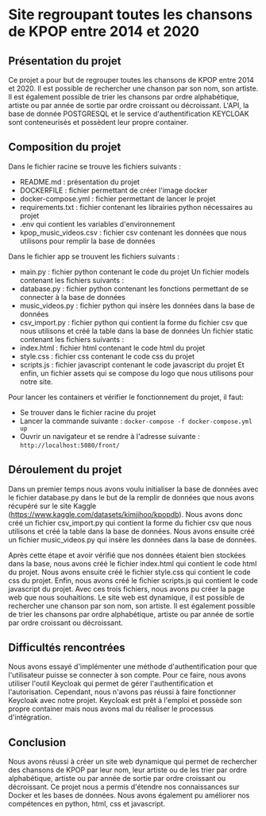 # Site regroupant toutes les chansons de KPOP entre 2014 et 2020

## Présentation du projet

Ce projet a pour but de regrouper toutes les chansons de KPOP entre 2014 et 2020. Il est possible de rechercher une chanson par son nom, son artiste. Il est également possible de trier les chansons par ordre alphabétique, artiste ou par année de sortie par ordre croissant ou décroissant. 
L'API, la base de donnée POSTGRESQL et le service d'authentification KEYCLOAK sont conteneurisés et possèdent leur propre container.

## Composition du projet 
Dans le fichier racine se trouve les fichiers suivants :
- README.md : présentation du projet
- DOCKERFILE : fichier permettant de créer l'image docker
- docker-compose.yml : fichier permettant de lancer le projet
- requirements.txt : fichier contenant les librairies python nécessaires au projet
- .env qui contient les variables d'environnement 
- kpop_music_videos.csv : fichier csv contenant les données que nous utilisons pour remplir la base de données

Dans le fichier app se trouvent les fichiers suivants :
- main.py : fichier python contenant le code du projet 
Un fichier models contenant les fichiers suivants :
- database.py : fichier python contenant les fonctions permettant de se connecter à la base de données
- music_videos.py : fichier python qui insère les données dans la base de données
-  csv_import.py : fichier python qui contient la forme du fichier csv que nous utilisons et créé la table dans la base de données
Un fichier static contenant les fichiers suivants :
- index.html : fichier html contenant le code html du projet
- style.css : fichier css contenant le code css du projet
- scripts.js : fichier javascript contenant le code javascript du projet
Et enfin, un fichier assets qui se compose du logo que nous utilisons pour notre site. 

Pour lancer les containers et vérifier le fonctionnement du projet, il faut:
- Se trouver dans le fichier racine du projet
- Lancer la commande suivante : `docker-compose -f docker-compose.yml up `
- Ouvrir un navigateur et se rendre à l'adresse suivante : `http://localhost:5080/front/`


## Déroulement du projet
Dans un premier temps nous avons voulu initialiser la base de données avec le fichier database.py dans le but de la remplir de données que nous avons récupéré sur le site Kaggle (https://www.kaggle.com/datasets/kimjihoo/kpopdb). Nous avons donc créé un fichier csv_import.py qui contient la forme du fichier csv que nous utilisons et créé la table dans la base de données. Nous avons ensuite créé un fichier music_videos.py qui insère les données dans la base de données. 

Après cette étape et avoir vérifié que nos données étaient bien stockées dans la base, nous avons créé le fichier index.html qui contient le code html du projet. Nous avons ensuite créé le fichier style.css qui contient le code css du projet. Enfin, nous avons créé le fichier scripts.js qui contient le code javascript du projet. Avec ces trois fichiers, nous avons pu créer la page web que nous souhaitions. 
Le site web est dynamique, il est possible de rechercher une chanson par son nom, son artiste. Il est également possible de trier les chansons par ordre alphabétique, artiste ou par année de sortie par ordre croissant ou décroissant.

## Difficultés rencontrées
Nous avons essayé d'implémenter une méthode d'authentification pour que l'utilisateur puisse se connecter à son compte. Pour ce faire, nous avons utiliser l'outil Keycloak qui permet de gérer l'authentification et l'autorisation. Cependant, nous n'avons pas réussi à faire fonctionner Keycloak avec notre projet.
Keycloak est prêt à l'emploi et possède son propre container mais nous avons mal du réaliser le processus d'intégration. 

## Conclusion
Nous avons réussi à créer un site web dynamique qui permet de rechercher des chansons de KPOP par leur nom, leur artiste ou de les trier par ordre alphabétique, artiste ou par année de sortie par ordre croissant ou décroissant.
Ce projet nous a permis d'étendre nos connaissances sur Docker et les bases de données. Nous avons également pu améliorer nos compétences en python, html, css et javascript.
